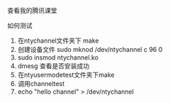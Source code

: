 查看我的腾讯课堂

如何测试
1. 在ntychannel文件夹下 make
2. 创建设备文件
    sudo mknod /dev/ntychannel c 96 0
3. sudo insmod ntychannel.ko
4. dmesg 查看是否安装成功
5. 在ntyusermodetest文件夹下make
6. 调用channeltest
7. echo "hello channel" > /dev/ntychannel